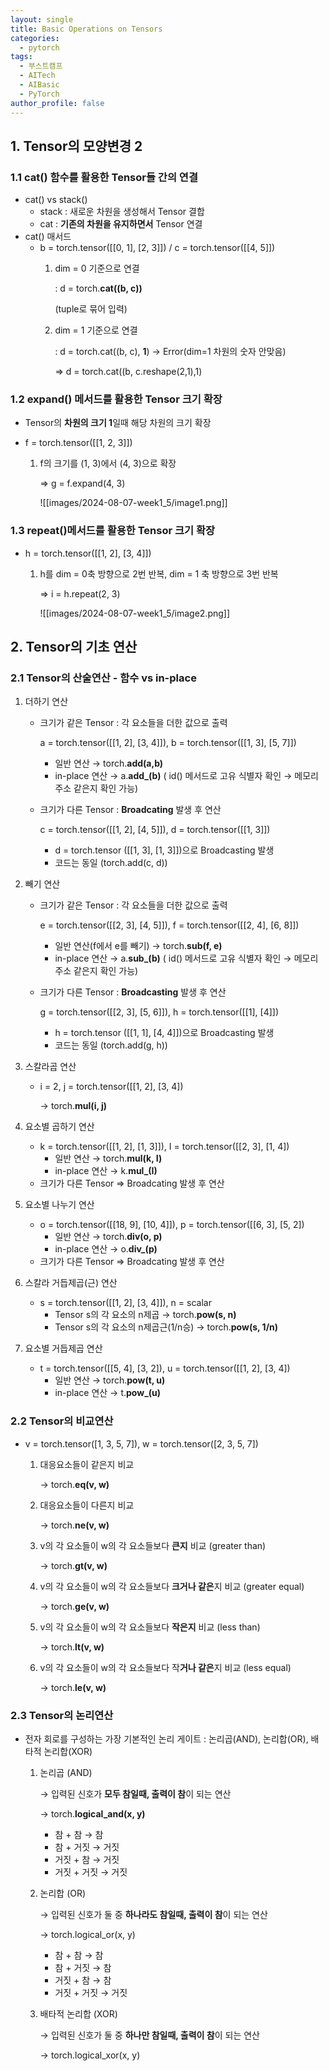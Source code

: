 ```yaml
---
layout: single
title: Basic Operations on Tensors
categories:
  - pytorch
tags:
  - 부스트캠프
  - AITech
  - AIBasic
  - PyTorch
author_profile: false
---
```

## 1. Tensor의 모양변경 2

### 1.1 cat() 함수를 활용한 Tensor들 간의 연결

- cat() vs stack()
    - stack : 새로운 차원을 생성해서 Tensor 결합
    - cat : **기존의 차원을 유지하면서** Tensor 연결
- cat() 매서드
    - b = torch.tensor([[0, 1], [2, 3]]) / c = torch.tensor([[4, 5]])
        1. dim = 0 기준으로 연결
            
            : d = torch.**cat((b, c))**
            
            (tuple로 묶어 입력)
            
        2. dim = 1 기준으로 연결
            
            : d = torch.cat((b, c), **1**) → Error(dim=1 차원의 숫자 안맞음)
            
            ⇒ d = torch.cat((b, c.reshape(2,1),1)
            

### 1.2 expand() 메서드를 활용한 Tensor 크기 확장

- Tensor의 **차원의 크기 1**일때 해당 차원의 크기 확장

- f = torch.tensor([[1, 2, 3]])
    1. f의 크기를 (1, 3)에서 (4, 3)으로 확장
        
        ⇒ g = f.expand(4, 3)
        
        ![[images/2024-08-07-week1_5/image1.png]]
        

### 1.3 repeat()메서드를 활용한 Tensor 크기 확장

- h = torch.tensor([[1, 2], [3, 4]])
    1. h를 dim = 0축 방향으로 2번 반복, dim = 1 축 방향으로 3번 반복
        
        ⇒ i = h.repeat(2, 3)
        
        ![[images/2024-08-07-week1_5/image2.png]]
        

## 2. Tensor의 기초 연산

### 2.1 Tensor의 산술연산 - 함수 vs in-place

1. 더하기 연산
    - 크기가 같은 Tensor : 각 요소들을 더한 값으로 출력
        
        a = torch.tensor([[1, 2], [3, 4]]), b = torch.tensor([[1, 3], [5, 7]])
        
        - 일반 연산 → torch.**add(a,b)**
        - in-place 연산 → a.**add_(b)** ( id() 메서드로 고유 식별자 확인 → 메모리 주소 같은지 확인 가능)
    - 크기가 다른 Tensor : **Broadcating** 발생 후 연산
        
        c = torch.tensor([[1, 2], [4, 5]]), d = torch.tensor([[1, 3]])
        
        - d = torch.tensor ([[1, 3], [1, 3]])으로 Broadcasting 발생
        - 코드는 동일 (torch.add(c, d))
    
2. 빼기 연산
    - 크기가 같은 Tensor : 각 요소들을 더한 값으로 출력
        
        e = torch.tensor([[2, 3], [4, 5]]), f = torch.tensor([[2, 4], [6, 8]])
        
        - 일반 연산(f에서 e를 빼기) → torch.**sub(f, e)**
        - in-place 연산 → a.**sub_(b)** ( id() 메서드로 고유 식별자 확인 → 메모리 주소 같은지 확인 가능)
    - 크기가 다른 Tensor : **Broadcasting** 발생 후 연산
        
        g = torch.tensor([[2, 3], [5, 6]]), h = torch.tensor([[1], [4]])
        
        - h = torch.tensor ([[1, 1], [4, 4]])으로 Broadcasting 발생
        - 코드는 동일 (torch.add(g, h))

1. 스칼라곱 연산
    - i = 2, j = torch.tensor([[1, 2], [3, 4])
        
        → torch.**mul(i, j)**
        
2. 요소별 곱하기 연산
    - k = torch.tensor([[1, 2], [1, 3]]), I = torch.tensor([[2, 3], [1, 4])
        - 일반 연산 → torch.**mul(k, I)**
        - in-place 연산 → k.**mul_(I)**
    - 크기가 다른 Tensor ⇒ Broadcating 발생 후 연산

1. 요소별 나누기 연산
    - o = torch.tensor([[18, 9], [10, 4]]), p = torch.tensor([[6, 3], [5, 2])
        - 일반 연산 → torch.**div(o, p)**
        - in-place 연산 → o.**div_(p)**
    - 크기가 다른 Tensor ⇒ Broadcating 발생 후 연산

1. 스칼라 거듭제곱(근) 연산
    - s = torch.tensor([[1, 2], [3, 4]]), n = scalar
        - Tensor s의 각 요소의 n제곱 → torch.**pow(s, n)**
        - Tensor s의 각 요소의 n제곱근(1/n승) → torch.**pow(s, 1/n)**
2. 요소별 거듭제곱 연산
    - t  = torch.tensor([[5, 4], [3, 2]), u = torch.tensor([[1, 2], [3, 4])
        - 일반 연산 → torch.**pow(t, u)**
        - in-place 연산 → t.**pow_(u)**

### 2.2 Tensor의 비교연산

- v = torch.tensor([1, 3, 5, 7]), w = torch.tensor([2, 3, 5, 7])
    1. 대응요소들이 같은지 비교
        
        → torch.**eq(v, w)**
        
    2. 대응요소들이 다른지 비교
        
        → torch.**ne(v, w)**
        
    3. v의 각 요소들이 w의 각 요소들보다 **큰지** 비교 (greater than)
        
        → torch.**gt(v, w)**
        
    4. v의 각 요소들이 w의 각 요소들보다 **크거나 같은**지 비교 (greater equal)
        
        → torch.**ge(v, w)**
        
    5. v의 각 요소들이 w의 각 요소들보다 **작은지** 비교 (less than)
        
        → torch.**lt(v, w)**
        
    6. v의 각 요소들이 w의 각 요소들보다 작**거나 같은**지 비교 (less equal)
        
        → torch.**le(v, w)**
        

### 2.3 Tensor의 논리연산

- 전자 회로를 구성하는 가장 기본적인 논리 게이트 : 논리곱(AND), 논리합(OR), 배타적 논리합(XOR)
    1. 논리곱 (AND)
        
        → 입력된 신호가 **모두 참일때, 출력이 참**이 되는 연산
        
        → torch.**logical_and(x, y)**
        
        - 참 + 참 → 참
        - 참 + 거짓 → 거짓
        - 거짓 + 참 → 거짓
        - 거짓 + 거짓 → 거짓
    2. 논리합 (OR)
        
        → 입력된 신호가 둘 중 **하나라도 참일때, 출력이 참**이 되는 연산
        
        → torch.logical_or(x, y)
        
        - 참 + 참 → 참
        - 참 + 거짓 → 참
        - 거짓 + 참 → 참
        - 거짓 + 거짓 → 거짓
    3. 배타적 논리합 (XOR)
        
        → 입력된 신호가 둘 중 **하나만 참일때, 출력이 참**이 되는 연산
        
        → torch.logical_xor(x, y)
